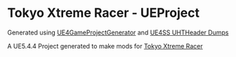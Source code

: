 # Tokyo Xtreme Racer - UEProject
Generated using [UE4GameProjectGenerator](https://github.com/Buckminsterfullerene02/UE4GameProjectGenerator) and
[UE4SS UHTHeader Dumps](https://github.com/UE4SS-RE/RE-UE4SS)

A UE5.4.4 Project generated to make mods for [Tokyo Xtreme Racer](https://store.steampowered.com/app/2634950/Tokyo_Xtreme_Racer/)